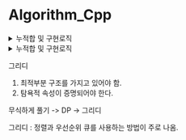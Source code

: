 # Algorithm_Cpp

<details>
  <summary>누적합 및 구현로직</summary>
  
  ### 누적합\_prefixSum(=psum)

- 요소들의 누적된 합의 의미. 어떠한 배열을 기반으로 앞에서부터 요소들의 누적된 합을 저장해 새로이 배열을 만들어 활용한다.
  [1, 10, 11, 100]이라는 배열이 있다고 하자.
  새로이 prefixSum을 만들 때는 1번째 index부터 요소를 넣어준다.
  
  psum[0] = 첫번째까지 합한 값 1
  psum[1] = 두번째까지 합한 값 11
  psum[2] = 다섯번째까지 합한 값 22
  psum[3] = 네번째까지 합한 값 121

prefixSum은 [1, 11, 21, 121]이 되는 것이다.

 prefixSum[3] - prefixSum[1]는 
arr[0] + arr[1] + arr[2] + arr[3] -
arr[0] + arr[1] 이므로

원본 배열의 2,3 번째 값을 합한 값이 나온다. 
위 로직으로 문제풀이 진행.

**구간 쿼리** -> psum or 펜윅트리

배열의 요소들이 변하지 않는 정적 배열 -> 누적합 사용
이 문제에서 배열의 요소가 순간순간마다 변하는 동적배열 -> psum을 사용할 수 없음.

**구간에 대한 합을 구하라는 요청**
중첩 반복 사용 시 시간초과 난다면 누적합 사용

최대값을 구하라고 하면 최솟값부터 최대값을 구하는거임.

  <summary>그래프</summary>

### BFS

### DFS

### 연결리스트

### 분할정복

  <summary>완전탐색</summary>


  <summary>백트래킹</summary>

  ## 모든 경우의 수중 가지 않아도 될 경우의 수는 가지 않는 것.

  나타내야 하는 결과값이 최대값 혹은 최소값에 도달했다면 더이상 탐색하지 않는 것.

</details>




<details>
  <summary>누적합 및 구현로직</summary>
  </details>


  그리디 

  1. 최적부분 구조를 가지고 있어야 함.
  2. 탐욕적 속성이 증명되어야 한다.


  무식하게 풀기 -> DP -> 그리디

  그리디 : 정렬과 우선순위 큐를 사용하는 방법이 주로 나옴.